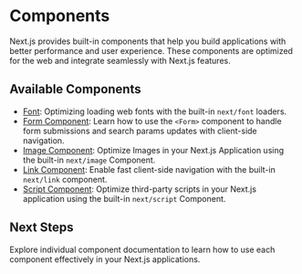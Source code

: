 # Components

Next.js provides built-in components that help you build applications with better performance and user experience. These components are optimized for the web and integrate seamlessly with Next.js features.

## Available Components

- [Font](https://nextjs.org/docs/app/api-reference/components/font): Optimizing loading web fonts with the built-in `next/font` loaders.
- [Form Component](https://nextjs.org/docs/app/api-reference/components/form): Learn how to use the `<Form>` component to handle form submissions and search params updates with client-side navigation.
- [Image Component](https://nextjs.org/docs/app/api-reference/components/image): Optimize Images in your Next.js Application using the built-in `next/image` Component.
- [Link Component](https://nextjs.org/docs/app/api-reference/components/link): Enable fast client-side navigation with the built-in `next/link` component.
- [Script Component](https://nextjs.org/docs/app/api-reference/components/script): Optimize third-party scripts in your Next.js application using the built-in `next/script` Component.

## Next Steps

Explore individual component documentation to learn how to use each component effectively in your Next.js applications.
